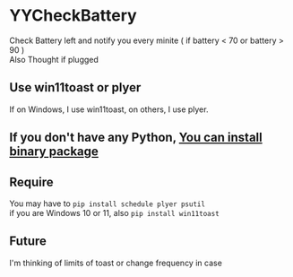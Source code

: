 # YYCheckBattery  
Check Battery left and notify you every minite ( if battery &lt; 70 or battery > 90 )  
Also Thought if plugged  
  
## Use win11toast or plyer  
If on Windows, I use win11toast, on others, I use plyer.

## If you don't have any Python, [You can install binary package](https://github.com/yyhome-tromb/YYCheckBattery/releases/tag/v1.0)

## Require
You may have to `pip install schedule plyer psutil`  
if you are Windows 10 or 11, also `pip install win11toast`  

## Future  
I'm thinking of limits of toast or change frequency in case
